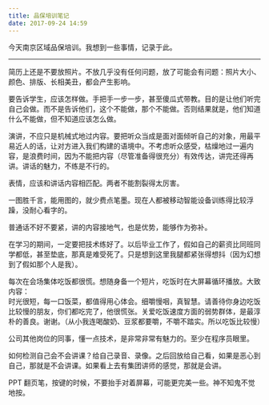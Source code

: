 ```yaml
---
title: 品保培训笔记
date: 2017-09-24 14:59
---
```

今天南京区域品保培训。我想到一些事情，记录于此。
<!-- more -->

---

简历上还是不要放照片。不放几乎没有任何问题，放了可能会有问题：照片大小、颜色、排版、长相美丑，都会产生影响。

要告诉学生，应该怎样做。手把手一步一步，甚至傻瓜式带教。目的是让他们听完自己会做。而不是告诉他们，这个不能做，那个不能做。否则结果就是，他们知道什么不能做，但不知道应该怎么做。

演讲，不应只是机械式地过内容。要把听众当成是面对面倾听自己的对象，用最平易近人的话，让对方进入我们构建的语境中。不考虑听众感受，枯燥地过一遍内容，是浪费时间，因为不能把内容（尽管准备得很充分）有效传达，讲完还得再讲。讲话的魅力，不练是不行的。

表情，应该和讲话内容相匹配。两者不能割裂得太厉害。

一图胜千言，能用图的，就少费点笔墨。现在人都被移动智能设备训练得比较浮躁，没耐心看字的。

普通话不好不要紧，讲的内容接地气，也是优势，能够作为弥补。

在学习的期间，一定要把技术练好了。以后毕业工作了，假如自己的薪资比同班同学都低，甚至垫底，那真是难受死了。只是想到这里我腿都紧张得想抖（因为幻想到了假如那个人是我）。

每次在会场集体吃饭都很慌。想随身备一个短片，吃饭时在大屏幕循环播放。大致内容：  
时光很短，每一口饭菜，都值得用心体会。细嚼慢咽，真智慧。请善待你身边吃饭比较慢的朋友，你们都吃完了，他很慌张。关爱吃饭速度方面的弱势群体，是最淳朴的善良。谢谢。（从小我连喝酸奶、豆浆都要嚼，不嚼不踏实。所以吃饭比较慢）

公司其他岗位的同事，懂一点技术，是非常非常有魅力的。至少在程序员眼里。

如何检测自己会不会讲课？给自己录音、录像。之后回放给自己看，如果是恶心到自己，那就是不会讲课。如果看上去有集团讲师的感觉，那就是会讲。

PPT 翻页笔，按键的时候，不要抬手对着屏幕，可能更完美一些。神不知鬼不觉地按。
